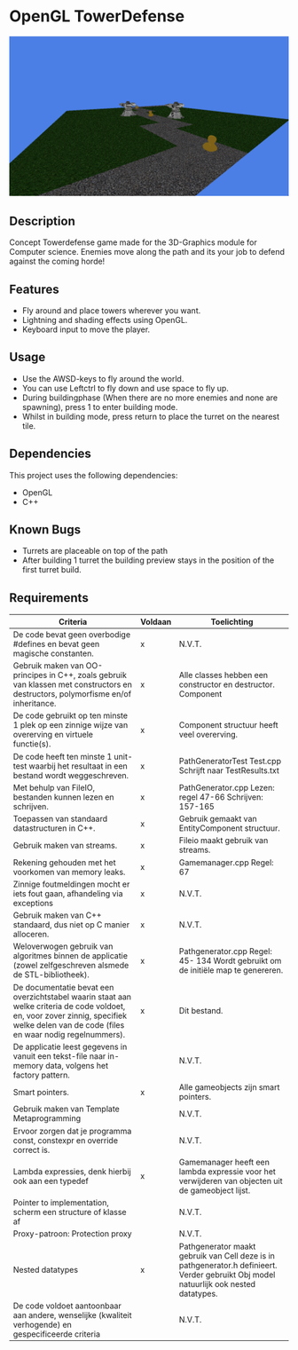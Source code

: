 # OpenGL TowerDefense

![GameScreen](/resource/GameScreen.png)

## Description
Concept Towerdefense game made for the 3D-Graphics module for Computer science. Enemies move along the path and its your job to defend against the coming horde!

## Features
 - Fly around and place towers wherever you want.
 - Lightning and shading effects using OpenGL.
 - Keyboard input to move the player.
## Usage
 - Use the AWSD-keys to fly around the world.
 - You can use Leftctrl to fly down and use space to fly up.
 - During buildingphase (When there are no more enemies and none are spawning), press 1 to enter building mode.
 - Whilst in building mode, press return to place the turret on the nearest tile.

## Dependencies
This project uses the following dependencies:
 - OpenGL
 - C++

## Known Bugs
 - Turrets are placeable on top of the path
 - After building 1 turret the building preview stays in the position of the first turret build.

## Requirements

| Criteria                                                                                                                                                                                	| Voldaan 	| Toelichting                                                                                                                            	|
|-----------------------------------------------------------------------------------------------------------------------------------------------------------------------------------------	|---------	|----------------------------------------------------------------------------------------------------------------------------------------	|
| De code bevat geen overbodige #defines en bevat geen magische constanten.                                                                                                               	| x       	| N.V.T.                                                                                                                                 	|
| Gebruik maken van OO-principes in C++, zoals gebruik van klassen met constructors en destructors, polymorfisme en/of inheritance.                                                       	| x       	| Alle classes hebben een constructor en destructor. Component                                                                           	|
| De code gebruikt op ten minste 1 plek op een zinnige wijze van overerving en virtuele functie(s).                                                                                       	| x       	| Component structuur heeft veel overerving.                                                                                             	|
| De code heeft ten minste 1 unit-test waarbij het resultaat in een bestand wordt weggeschreven.                                                                                          	| x       	| PathGeneratorTest Test.cpp Schrijft naar TestResults.txt                                                                               	|
| Met behulp van FileIO, bestanden kunnen lezen en schrijven.                                                                                                                             	| x       	| PathGenerator.cpp Lezen: regel 47-66 Schrijven: 157-165                                                                                	|
| Toepassen van standaard datastructuren in C++.                                                                                                                                          	| x       	| Gebruik gemaakt van EntityComponent structuur.                                                                                         	|
| Gebruik maken van streams.                                                                                                                                                              	| x       	| Fileio maakt gebruik van streams.                                                                                                      	|
| Rekening gehouden met het voorkomen van memory leaks.                                                                                                                                   	| x       	| Gamemanager.cpp Regel: 67                                                                                                              	|
| Zinnige foutmeldingen mocht er iets fout gaan, afhandeling via exceptions                                                                                                               	| x       	| N.V.T.                                                                                                                                 	|
| Gebruik maken van C++ standaard, dus niet op C manier alloceren.                                                                                                                        	| x       	| N.V.T.                                                                                                                                 	|
| Weloverwogen gebruik van algoritmes binnen de applicatie (zowel zelfgeschreven alsmede de STL-bibliotheek).                                                                             	| x       	| Pathgenerator.cpp Regel: 45- 134 Wordt gebruikt om de initiële map te genereren.                                                       	|
| De documentatie bevat een overzichtstabel waarin staat aan welke criteria de code voldoet, en, voor zover zinnig, specifiek welke delen van de code (files en waar nodig regelnummers). 	| x       	| Dit bestand.                                                                                                                           	|
| De applicatie leest gegevens in vanuit een tekst-file naar in-memory data, volgens het factory pattern.                                                                                 	|         	| N.V.T.                                                                                                                                 	|
| Smart pointers.                                                                                                                                                                         	| x       	| Alle gameobjects zijn smart pointers.                                                                                                  	|
| Gebruik maken van Template Metaprogramming                                                                                                                                              	|         	| N.V.T.                                                                                                                                 	|
| Ervoor zorgen dat je programma const, constexpr en override correct is.                                                                                                                 	|         	| N.V.T.                                                                                                                                 	|
| Lambda expressies, denk hierbij ook aan een typedef                                                                                                                                     	| x       	| Gamemanager heeft een lambda expressie voor het verwijderen van objecten uit de gameobject lijst.                                      	|
| Pointer to implementation, scherm een structure of klasse af                                                                                                                            	|         	| N.V.T.                                                                                                                                 	|
| Proxy-patroon: Protection proxy                                                                                                                                                         	|         	| N.V.T.                                                                                                                                 	|
| Nested datatypes                                                                                                                                                                        	| x       	| Pathgenerator maakt gebruik van Cell deze is in pathgenerator.h definieert. Verder gebruikt Obj model natuurlijk ook nested datatypes. 	|
| De code voldoet aantoonbaar aan andere, wenselijke (kwaliteit verhogende) en gespecificeerde criteria                                                                                   	|         	| N.V.T.                                                                                                                                 	|